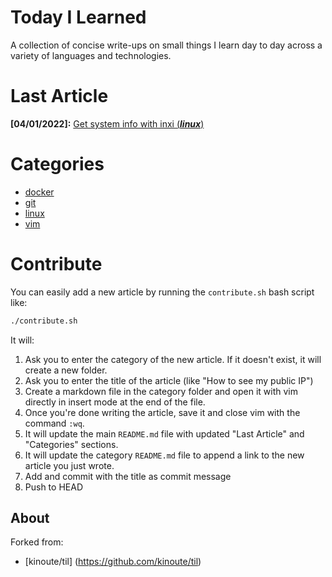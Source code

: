 # Today I Learned

A collection of concise write-ups on small things I learn day to day across a
variety of languages and technologies.

# Last Article

**[04/01/2022]:** [Get system info with inxi (***linux***)](linux/get-system-info-with-inxi.md)

# Categories

* [docker](docker/README.md)
* [git](git/README.md)
* [linux](linux/README.md)
* [vim](vim/README.md)

# Contribute

You can easily add a new article by running the `contribute.sh` bash script like:

```bash
./contribute.sh
```

It will:

1. Ask you to enter the category of the new article. If it doesn't exist, it will create a new folder.
2. Ask you to enter the title of the article (like "How to see my public IP")
3. Create a markdown file in the category folder and open it with vim directly in insert mode at the end of the file.
4. Once you're done writing the article, save it and close vim with the command `:wq`.
5. It will update the main `README.md` file with updated "Last Article" and "Categories" sections.
6. It will update the category `README.md` file to append a link to the new article you just wrote.
7. Add and commit with the title as commit message
8. Push to HEAD


## About

Forked from:

* [kinoute/til] (https://github.com/kinoute/til)
